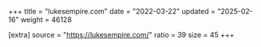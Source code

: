 +++
title = "lukesempire.com"
date = "2022-03-22"
updated = "2025-02-16"
weight = 46128

[extra]
source = "https://lukesempire.com/"
ratio = 39
size = 45
+++
